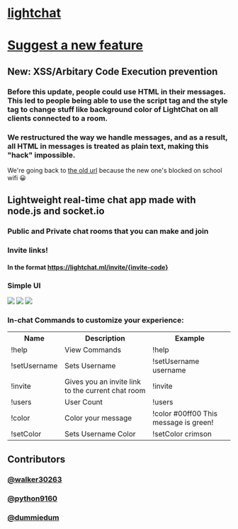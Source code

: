 # [lightchat](https://lightchat.ml)

# [Suggest a new feature](https://lightchat.ml/suggestions)

## New: XSS/Arbitary Code Execution prevention
### Before this update, people could use HTML in their messages. This led to people being able to use the script tag and the style tag to change stuff like background color of LightChat on all clients connected to a room. 
### We restructured the way we handle messages, and as a result, all HTML in messages is treated as plain text, making this "hack" impossible.

We're going back to [the old url](https://chatlight.glitch.me) because the new one's blocked on school wifi 😀

## Lightweight real-time chat app made with node.js and socket.io
### Public and Private chat rooms that you can make and join
### Invite links!
#### In the format https://lightchat.ml/invite/{invite-code}
### Simple UI
![](https://github.com/Walker30263/lightchat/blob/main/assets/ui-screenshots/ui_v1-1.png?raw=true)
![](https://github.com/Walker30263/lightchat/blob/main/assets/ui-screenshots/chat-ui_v1-1.png?raw=true)
![](https://github.com/Walker30263/lightchat/blob/main/assets/ui-screenshots/gettingInvited-ui_v1-1.png?raw=true)
### In-chat Commands to customize your experience:
<table>
          <tr>
            <th>Name</th>
            <th>Description</th>
            <th>Example</th>
          </tr>
          <tr>
            <td>!help</td>
            <td>View Commands</td>
            <td>!help</td>
          </tr>
          <tr>
            <td>!setUsername</td>
            <td>Sets Username</td>
            <td>!setUsername username</td>
          </tr>
          <tr>
            <td>!invite</td>
            <td>Gives you an invite link to the current chat room</td>
            <td>!invite</td>
          </tr>
          <tr>
            <td>!users</td>
            <td>User Count</td>
            <td>!users</td>
          </tr>
          <tr>
            <td>!color</td>
            <td>Color your message</td>
            <td>!color #00ff00 This message is green!</td>
          </tr>
          <tr>
            <td>!setColor</td>
            <td>Sets Username Color</td>
            <td>!setColor crimson</td>
          </tr>
        </table>

## Contributors
### [@walker30263](https://github.com/walker30263)
### [@python9160](https://github.com/python9160)
### [@dummiedum](https://github.com/dummiedum)
